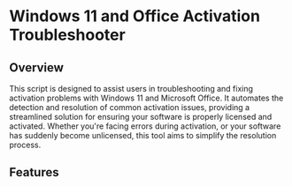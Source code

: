 <h1>Windows 11 and Office Activation Troubleshooter</h1>
<h2>Overview</h2>
    <p>This script is designed to assist users in troubleshooting and fixing activation problems with Windows 11 and Microsoft Office. It automates the detection and resolution of common activation issues, providing a streamlined solution for ensuring your software is properly licensed and activated. Whether you're facing errors during activation, or your software has suddenly become unlicensed, this tool aims to simplify the resolution process.</p>
    <h2>Features</h2>
